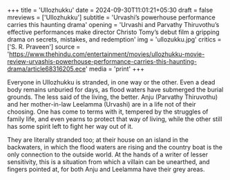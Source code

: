 +++
title = 'Ullozhukku'
date = 2024-09-30T11:01:21+05:30
draft = false
mreviews = ['Ullozhukku']
subtitle = 'Urvashi’s powerhouse performance carries this haunting drama'
opening = 'Urvashi and Parvathy Thiruvothu’s effective performances make director Christo Tomy’s debut film a gripping drama on secrets, mistakes, and redemption'
img = 'ullozukku.jpg'
critics = ['S. R. Praveen']
source = 'https://www.thehindu.com/entertainment/movies/ullozhukku-movie-review-urvashis-powerhouse-performance-carries-this-haunting-drama/article68316205.ece'
media = 'print'
+++

Everyone in Ullozhukku is stranded, in one way or the other. Even a dead body remains unburied for days, as flood waters have submerged the burial grounds. The less said of the living, the better. Anju (Parvathy Thiruvothu) and her mother-in-law Leelamma (Urvashi) are in a life not of their choosing. One has come to terms with it, tempered by the struggles of family life, and even yearns to protect that way of living, while the other still has some spirit left to fight her way out of it.

They are literally stranded too; at their house on an island in the backwaters, in which the flood waters are rising and the country boat is the only connection to the outside world. At the hands of a writer of lesser sensitivity, this is a situation from which a villain can be unearthed, and fingers pointed at, for both Anju and Leelamma have their grey areas.
